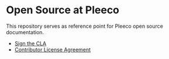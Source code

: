 # Open Source at Pleeco
This repository serves as reference point for Pleeco open source documentation.

* [Sign the CLA](https://github.com/pleeco/opensource/wiki/Sign-the-CLA)
* [Contributor License Agreement](https://github.com/pleeco/opensource/blob/master/cla-1.0.md)
